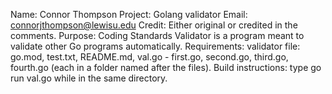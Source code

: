 Name: Connor Thompson
Project: Golang validator
Email: connorjthompson@lewisu.edu
Credit: Either original or credited in the comments.
Purpose: Coding Standards Validator is a program meant to validate other Go programs automatically.
Requirements: validator file: go.mod, test.txt, README.md, val.go - first.go, second.go, third.go, fourth.go (each in a folder named after the files).
Build instructions: type go run val.go while in the same directory.